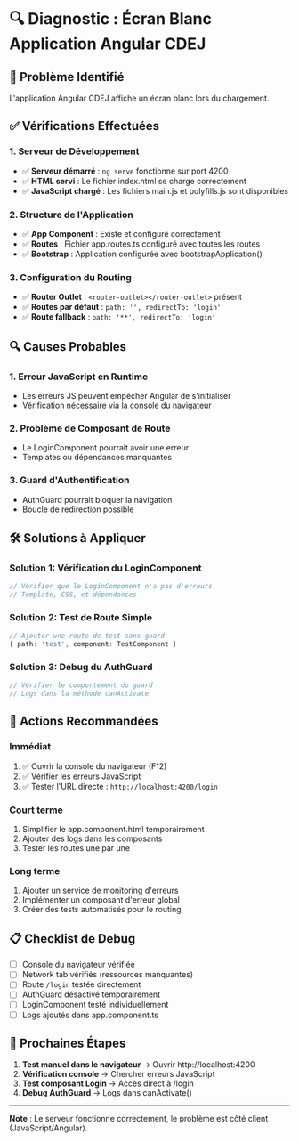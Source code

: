 # 🔍 Diagnostic : Écran Blanc Application Angular CDEJ

## 🚨 Problème Identifié
L'application Angular CDEJ affiche un écran blanc lors du chargement.

## ✅ Vérifications Effectuées

### 1. Serveur de Développement
- ✅ **Serveur démarré** : `ng serve` fonctionne sur port 4200
- ✅ **HTML servi** : Le fichier index.html se charge correctement
- ✅ **JavaScript chargé** : Les fichiers main.js et polyfills.js sont disponibles

### 2. Structure de l'Application
- ✅ **App Component** : Existe et configuré correctement
- ✅ **Routes** : Fichier app.routes.ts configuré avec toutes les routes
- ✅ **Bootstrap** : Application configurée avec bootstrapApplication()

### 3. Configuration du Routing
- ✅ **Router Outlet** : `<router-outlet></router-outlet>` présent
- ✅ **Routes par défaut** : `path: '', redirectTo: 'login'`
- ✅ **Route fallback** : `path: '**', redirectTo: 'login'`

## 🔍 Causes Probables

### 1. **Erreur JavaScript en Runtime**
- Les erreurs JS peuvent empêcher Angular de s'initialiser
- Vérification nécessaire via la console du navigateur

### 2. **Problème de Composant de Route**
- Le LoginComponent pourrait avoir une erreur
- Templates ou dépendances manquantes

### 3. **Guard d'Authentification**
- AuthGuard pourrait bloquer la navigation
- Boucle de redirection possible

## 🛠️ Solutions à Appliquer

### Solution 1: Vérification du LoginComponent
```typescript
// Vérifier que le LoginComponent n'a pas d'erreurs
// Template, CSS, et dépendances
```

### Solution 2: Test de Route Simple
```typescript
// Ajouter une route de test sans guard
{ path: 'test', component: TestComponent }
```

### Solution 3: Debug du AuthGuard
```typescript
// Vérifier le comportement du guard
// Logs dans la méthode canActivate
```

## 🚀 Actions Recommandées

### Immédiat
1. ✅ Ouvrir la console du navigateur (F12)
2. ✅ Vérifier les erreurs JavaScript
3. ✅ Tester l'URL directe : `http://localhost:4200/login`

### Court terme
1. Simplifier le app.component.html temporairement
2. Ajouter des logs dans les composants
3. Tester les routes une par une

### Long terme
1. Ajouter un service de monitoring d'erreurs
2. Implémenter un composant d'erreur global
3. Créer des tests automatisés pour le routing

## 📋 Checklist de Debug

- [ ] Console du navigateur vérifiée
- [ ] Network tab vérifiés (ressources manquantes)
- [ ] Route `/login` testée directement
- [ ] AuthGuard désactivé temporairement
- [ ] LoginComponent testé individuellement
- [ ] Logs ajoutés dans app.component.ts

## 🔧 Prochaines Étapes

1. **Test manuel dans le navigateur** → Ouvrir http://localhost:4200
2. **Vérification console** → Chercher erreurs JavaScript
3. **Test composant Login** → Accès direct à /login
4. **Debug AuthGuard** → Logs dans canActivate()

---
**Note** : Le serveur fonctionne correctement, le problème est côté client (JavaScript/Angular).